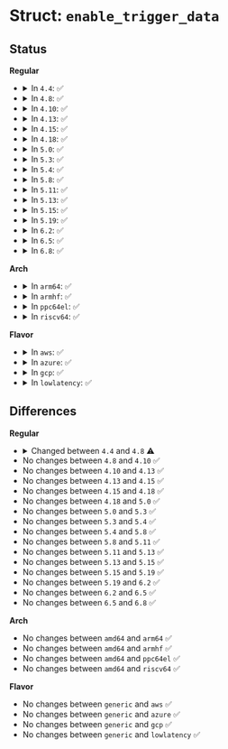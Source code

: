 # Struct: <code>enable_trigger_data</code>

## Status
<b>Regular</b>
<ul>
<li>
<details>
<summary>In <code>4.4</code>: ✅</summary>

```c
struct enable_trigger_data {
    struct trace_event_file *file;
    bool enable;
};
```
</details>
</li>
<li>
<details>
<summary>In <code>4.8</code>: ✅</summary>

```c
struct enable_trigger_data {
    struct trace_event_file *file;
    bool enable;
    bool hist;
};
```
</details>
</li>
<li>
<details>
<summary>In <code>4.10</code>: ✅</summary>

```c
struct enable_trigger_data {
    struct trace_event_file *file;
    bool enable;
    bool hist;
};
```
</details>
</li>
<li>
<details>
<summary>In <code>4.13</code>: ✅</summary>

```c
struct enable_trigger_data {
    struct trace_event_file *file;
    bool enable;
    bool hist;
};
```
</details>
</li>
<li>
<details>
<summary>In <code>4.15</code>: ✅</summary>

```c
struct enable_trigger_data {
    struct trace_event_file *file;
    bool enable;
    bool hist;
};
```
</details>
</li>
<li>
<details>
<summary>In <code>4.18</code>: ✅</summary>

```c
struct enable_trigger_data {
    struct trace_event_file *file;
    bool enable;
    bool hist;
};
```
</details>
</li>
<li>
<details>
<summary>In <code>5.0</code>: ✅</summary>

```c
struct enable_trigger_data {
    struct trace_event_file *file;
    bool enable;
    bool hist;
};
```
</details>
</li>
<li>
<details>
<summary>In <code>5.3</code>: ✅</summary>

```c
struct enable_trigger_data {
    struct trace_event_file *file;
    bool enable;
    bool hist;
};
```
</details>
</li>
<li>
<details>
<summary>In <code>5.4</code>: ✅</summary>

```c
struct enable_trigger_data {
    struct trace_event_file *file;
    bool enable;
    bool hist;
};
```
</details>
</li>
<li>
<details>
<summary>In <code>5.8</code>: ✅</summary>

```c
struct enable_trigger_data {
    struct trace_event_file *file;
    bool enable;
    bool hist;
};
```
</details>
</li>
<li>
<details>
<summary>In <code>5.11</code>: ✅</summary>

```c
struct enable_trigger_data {
    struct trace_event_file *file;
    bool enable;
    bool hist;
};
```
</details>
</li>
<li>
<details>
<summary>In <code>5.13</code>: ✅</summary>

```c
struct enable_trigger_data {
    struct trace_event_file *file;
    bool enable;
    bool hist;
};
```
</details>
</li>
<li>
<details>
<summary>In <code>5.15</code>: ✅</summary>

```c
struct enable_trigger_data {
    struct trace_event_file *file;
    bool enable;
    bool hist;
};
```
</details>
</li>
<li>
<details>
<summary>In <code>5.19</code>: ✅</summary>

```c
struct enable_trigger_data {
    struct trace_event_file *file;
    bool enable;
    bool hist;
};
```
</details>
</li>
<li>
<details>
<summary>In <code>6.2</code>: ✅</summary>

```c
struct enable_trigger_data {
    struct trace_event_file *file;
    bool enable;
    bool hist;
};
```
</details>
</li>
<li>
<details>
<summary>In <code>6.5</code>: ✅</summary>

```c
struct enable_trigger_data {
    struct trace_event_file *file;
    bool enable;
    bool hist;
};
```
</details>
</li>
<li>
<details>
<summary>In <code>6.8</code>: ✅</summary>

```c
struct enable_trigger_data {
    struct trace_event_file *file;
    bool enable;
    bool hist;
};
```
</details>
</li>
</ul>
<b>Arch</b>
<ul>
<li>
<details>
<summary>In <code>arm64</code>: ✅</summary>

```c
struct enable_trigger_data {
    struct trace_event_file *file;
    bool enable;
    bool hist;
};
```
</details>
</li>
<li>
<details>
<summary>In <code>armhf</code>: ✅</summary>

```c
struct enable_trigger_data {
    struct trace_event_file *file;
    bool enable;
    bool hist;
};
```
</details>
</li>
<li>
<details>
<summary>In <code>ppc64el</code>: ✅</summary>

```c
struct enable_trigger_data {
    struct trace_event_file *file;
    bool enable;
    bool hist;
};
```
</details>
</li>
<li>
<details>
<summary>In <code>riscv64</code>: ✅</summary>

```c
struct enable_trigger_data {
    struct trace_event_file *file;
    bool enable;
    bool hist;
};
```
</details>
</li>
</ul>
<b>Flavor</b>
<ul>
<li>
<details>
<summary>In <code>aws</code>: ✅</summary>

```c
struct enable_trigger_data {
    struct trace_event_file *file;
    bool enable;
    bool hist;
};
```
</details>
</li>
<li>
<details>
<summary>In <code>azure</code>: ✅</summary>

```c
struct enable_trigger_data {
    struct trace_event_file *file;
    bool enable;
    bool hist;
};
```
</details>
</li>
<li>
<details>
<summary>In <code>gcp</code>: ✅</summary>

```c
struct enable_trigger_data {
    struct trace_event_file *file;
    bool enable;
    bool hist;
};
```
</details>
</li>
<li>
<details>
<summary>In <code>lowlatency</code>: ✅</summary>

```c
struct enable_trigger_data {
    struct trace_event_file *file;
    bool enable;
    bool hist;
};
```
</details>
</li>
</ul>

## Differences
<b>Regular</b>
<ul>
<li>
<details>
<summary>Changed between <code>4.4</code> and <code>4.8</code> ⚠️</summary>
<ul>
<li>
<b>Field added. </b>
<code>bool hist</code>
</li>
</ul>
</details>
</li>
<li>
No changes between <code>4.8</code> and <code>4.10</code> ✅
</li>
<li>
No changes between <code>4.10</code> and <code>4.13</code> ✅
</li>
<li>
No changes between <code>4.13</code> and <code>4.15</code> ✅
</li>
<li>
No changes between <code>4.15</code> and <code>4.18</code> ✅
</li>
<li>
No changes between <code>4.18</code> and <code>5.0</code> ✅
</li>
<li>
No changes between <code>5.0</code> and <code>5.3</code> ✅
</li>
<li>
No changes between <code>5.3</code> and <code>5.4</code> ✅
</li>
<li>
No changes between <code>5.4</code> and <code>5.8</code> ✅
</li>
<li>
No changes between <code>5.8</code> and <code>5.11</code> ✅
</li>
<li>
No changes between <code>5.11</code> and <code>5.13</code> ✅
</li>
<li>
No changes between <code>5.13</code> and <code>5.15</code> ✅
</li>
<li>
No changes between <code>5.15</code> and <code>5.19</code> ✅
</li>
<li>
No changes between <code>5.19</code> and <code>6.2</code> ✅
</li>
<li>
No changes between <code>6.2</code> and <code>6.5</code> ✅
</li>
<li>
No changes between <code>6.5</code> and <code>6.8</code> ✅
</li>
</ul>
<b>Arch</b>
<ul>
<li>
No changes between <code>amd64</code> and <code>arm64</code> ✅
</li>
<li>
No changes between <code>amd64</code> and <code>armhf</code> ✅
</li>
<li>
No changes between <code>amd64</code> and <code>ppc64el</code> ✅
</li>
<li>
No changes between <code>amd64</code> and <code>riscv64</code> ✅
</li>
</ul>
<b>Flavor</b>
<ul>
<li>
No changes between <code>generic</code> and <code>aws</code> ✅
</li>
<li>
No changes between <code>generic</code> and <code>azure</code> ✅
</li>
<li>
No changes between <code>generic</code> and <code>gcp</code> ✅
</li>
<li>
No changes between <code>generic</code> and <code>lowlatency</code> ✅
</li>
</ul>
